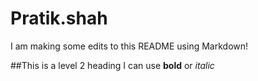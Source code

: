# Pratik.shah

I am making some edits to this README using Markdown!

##This is a level 2 heading
I can use **bold** or *italic*
